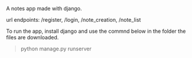A notes app made with django.

url endpoints:
/register, /login, /note_creation, /note_list

To run the app, install django and use the commnd below in the folder the files are downloaded.
> python manage.py runserver
